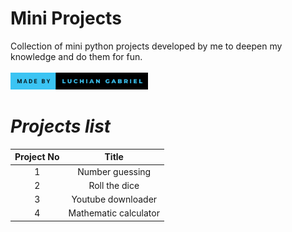 # Mini Projects
 Collection of mini python projects developed by me to deepen my knowledge and do them for fun.
 <br><br>
 <img src="badge.svg" width= "220"/>
 
# <i> Projects list </i>
| Project No | Title                         |
|------------|-------------------------------|
| <center>1  | <center>Number guessing       |
| <center>2  | <center>Roll the dice         |
| <center>3  | <center>Youtube downloader    |
| <center>4  | <center>Mathematic calculator |
